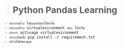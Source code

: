 > # Python Pandas Learning
````diff
  - ทำการสร้าง โฟลเดอร์ของโปรเจ็ค 
  - ทำการสร้าง virtualevironment ของ โปรเจ็ค
  - ทำการ activage virtualevironment
  - ทำการติดตั้ง pip install -r requirement.txt
  - สร้างไฟล์ของคุณ
